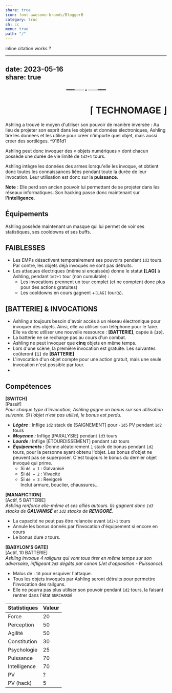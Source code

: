 ```yaml
---  
share: true  
icon: font-awesome-brands/BloggerB  
category: truc  
sh: cc  
menu: true  
path: "/"  
---  
```

  
inline citation works ?  
  
---  
date: 2023-05-16  
share: true  
---  
<p style="text-align: center;font-weight:bold">━━━─── • ───━━━</p><h1 style="text-align:right">⌈ TECHNOMAGE ⌋</h1>  
  
Ashling a trouvé le moyen d'utiliser son pouvoir de manière inversée : Au lieu de projeter son esprit dans les objets et données électroniques, Ashling tire les données et les utilise pour créer n'importe quel objet, mais aussi créer des sortilèges. ^9161d1  
  
Ashling peut donc invoquer des « objets numériques » dont chacun possède une durée de vie limité de `1d2+1` tours.  
  
Ashling intègre les données des armes lorsqu'elle les invoque, et obtient donc toutes les connaissances liées pendant toute la durée de leur invocation. Leur utilisation est donc sur la **puissance**.  
  
__Note__ : Elle perd son ancien pouvoir lui permettant de se projeter dans les réseaux informatiques. Son hacking passe donc maintenant sur **l'intelligence**.  
  
## Équipements  
  
Ashling possède maintenant un masque qui lui permet de voir ses statistiques, ses cooldowns et ses buffs.  
  
## FAIBLESSES  
- Les EMPs désactivent temporairement ses pouvoirs pendant `1d3` tours. Par contre, les objets déjà invoqués ne sont pas détruits.  
- Les attaques électriques (même si encaissée) donne le statut **[LAG]** à Ashling, pendant `1d2+1` tour (non cumulable) :   
	- Les invocations prennent un tour complet (et ne comptent donc plus pour des actions gratuites)  
	- Les cooldowns en cours gagnent +`[LAG]` tour(s).  
  
## [BATTERIE] & INVOCATIONS  
- Ashling a toujours besoin d'avoir accès à un réseau électronique pour invoquer des objets. Ainsi, elle va utiliser son téléphone pour le faire. Elle va donc utiliser une nouvelle ressource : **[BATTERIE]**, capée à **`[20]`**.  
- La batterie ne se recharge pas au cours d'un combat.  
- Ashling ne peut invoquer que **cinq** objets en même temps.  
- Lors d'une scène, la première invocation est gratuite. Les suivantes coûteront **`[1]`** de **[BATTERIE]**  
- L'invocation d'un objet compte pour une action gratuit, mais une seule invocation n'est possible par tour.  
-   
  
## Compétences  
  
**[SWITCH]**  
[Passif]  
*Pour chaque type d'invocation, Ashling gagne un bonus sur son utilisation suivante. Si l'objet n'est pas utilisé, le bonus est perdu.*  
- ***Légère*** : Inflige `1d2` stack de [SAIGNEMENT] pour `-1d5` PV pendant `1d2` tours  
- ***Moyenne :*** Inflige [PARALYSIE] pendant `1d3` tours  
- ***Lourde :*** Inflige [ÉTOURDISSEMENT] pendant `1d2` tours  
- ***Équipements :*** Donne aléatoirement `1` stack de bonus pendant `1d2` tours, pour la personne ayant obtenu l'objet. Les bonus d'objet ne peuvent pas se superposer. C'est toujours le bonus du dernier objet invoqué qui prime.  
	- Si `dé = 1` : Galvanisé  
	- Si `dé = 2` : Vivacité  
	- Si `dé = 3` : Revigoré  
	Inclut armure, bouclier, chaussures…  
  
**[MANAFICTION]**  
[Actif, 5 BATTERIE]  
*Ashling renforce elle-même et ses alliés autours. Ils gagnent donc `1d3` stacks de **GALVANISÉ** et `1d2` stacks de **REVIGORÉ**.*  
- La capacité ne peut pas être relancée avant `1d2+1` tours  
- Annule les bonus donnés par l'invocation d'équipement si encore en cours  
- Le bonus dure `2` tours.  
  
**[BABYLON'S GATE]**  
[Actif, 10 BATTERIE]  
*Ashling invoque 4 railguns qui vont tous tirer en même temps sur son adversaire, infligeant `2d5` dégâts par canon (Jet d'opposition - Puissance).*  
- Malus de `-10` pour esquiver l'attaque.  
- Tous les objets invoqués par Ashling seront détruits pour permettre l'invocation des railguns.  
- Elle ne pourra pas plus utiliser son pouvoir pendant `1d2` tours, la faisant rentrer dans l'état `SURCHARGÉ`  
  
| Statistiques | Valeur |  
| ------------ | ------ |  
| Force        | 20     |  
| Perception   | 50     |  
| Agilité      | 50     |  
| Constitution | 30     |  
| Psychologie  | 25     |  
| Puissance    | 70     |  
| Intelligence | 70     |  
| PV           | ?      |  
| PV (hack)    | 5      |  
  
